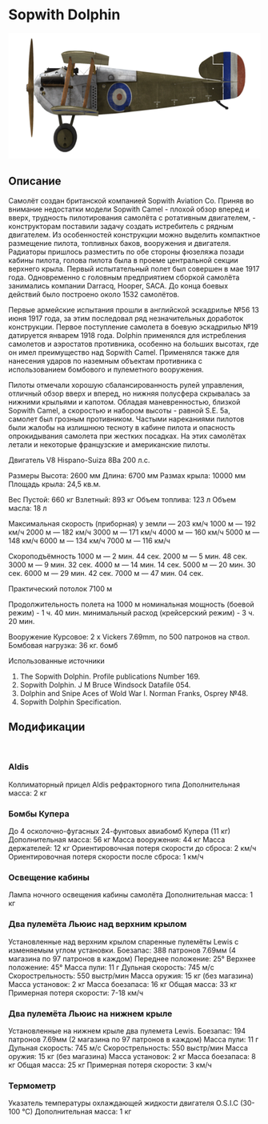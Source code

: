 # Sopwith Dolphin

![sopdolphin](../images/sopdolphin.png)

## Описание

Самолёт создан британской компанией Sopwith Aviation Co. Приняв во внимание недостатки модели Sopwith Camel - плохой обзор вперед и вверх, трудность пилотирования самолёта с ротативным двигателем, - конструкторам поставили задачу создать истребитель с рядным двигателем. Из особенностей конструкции можно выделить компактное размещение пилота, топливных баков, вооружения и двигателя. Радиаторы пришлось разместить по обе стороны фюзеляжа позади кабины пилота, голова пилота была в проеме центральной секции верхнего крыла. Первый испытательный полет был совершен в мае 1917 года. Одновременно с головным предприятием сборкой самолёта занимались компании Darracq, Hooper, SACA. До конца боевых действий было построено около 1532 самолётов.

Первые армейские испытания прошли в английской эскадрилье №56 13 июня 1917 года, за этим последовал ряд незначительных доработок конструкции. Первое поступление самолета в боевую эскадрилью №19 датируется январем 1918 года. Dolphin применялся для истребления самолетов и аэростатов противника, особенно на больших высотах, где он имел преимущество над Sopwith Camel. Применялся также для нанесения ударов по наземным объектам противника с использованием бомбового и пулеметного вооружения.

Пилоты отмечали хорошую сбалансированность рулей управления, отличный обзор вверх и вперед, но нижняя полусфера скрывалась за нижними крыльями и капотом. Обладая маневренностью, близкой Sopwith Camel, а скоростью и набором высоты - равной S.E. 5a, самолет был грозным противником. Частыми нареканиями пилотов были жалобы на излишнюю тесноту в кабине пилота и опасность опрокидывания самолета при жестких посадках. На этих самолётах летали и некоторые французские и американские пилоты.


Двигатель V8 Hispano-Suiza 8Ba 200 л.с.

Размеры
Высота: 2600 мм
Длина: 6700 мм
Размах крыла: 10000 мм
Площадь крыла: 24,5 кв.м.

Вес
Пустой: 660 кг
Взлетный: 893 кг
Объем топлива: 123 л
Объем масла: 18 л

Максимальная скорость (приборная)
у земли — 203 км/ч
1000 м — 192 км/ч
2000 м — 182 км/ч
3000 м — 171 км/ч
4000 м — 160 км/ч
5000 м — 148 км/ч
6000 м — 134 км/ч
7000 м — 116 км/ч

Скороподъёмность
1000 м —  2 мин. 44 сек.
2000 м —  5 мин. 48 сек.
3000 м —  9 мин. 32 сек.
4000 м — 14 мин. 14 сек.
5000 м — 20 мин. 30 сек.
6000 м — 29 мин. 42 сек.
7000 м — 47 мин. 04 сек.

Практический потолок 7100 м

Продолжительность полета на 1000 м
номинальная мощность (боевой режим) - 1 ч. 40 мин.
минимальный расход (крейсерский режим) - 3 ч. 20 мин.

Вооружение
Курсовое: 2 х Vickers 7.69mm, по 500 патронов на ствол.
Бомбовая нагрузка: 36 кг. бомб

Использованные источники
1) The Sopwith Dolphin. Profile publications Number 169.
2) Sopwith Dolphin.  J M Bruce Windsock Datafile 054.
3) Dolphin and Snipe Aces of Wold War I.  Norman Franks,  Osprey №48.
4) Sopwith Dolphin Specification.

## Модификации
﻿

### Aldis

Коллиматорный прицел Aldis рефракторного типа
Дополнительная масса: 2 кг
﻿

### Бомбы Купера

До 4 осколочно-фугасных 24-фунтовых авиабомб Купера (11 кг)
Дополнительная масса: 56 кг
Масса вооружения: 44 кг
Масса держателей: 12 кг
Ориентировочная потеря скорости до сброса: 2 км/ч
Ориентировочная потеря скорости после сброса: 1 км/ч﻿

### Освещение кабины

Лампа ночного освещения кабины самолёта
Дополнительная масса: 1 кг
﻿

### Два пулемёта Льюис над верхним крылом

Установленные над верхним крылом спаренные пулемёты Lewis с изменяемым углом установки.
Боезапас: 388 патронов 7.69мм (4 магазина по 97 патронов в каждом)
Переднее положение: 25°
Верхнее положение: 45°
Масса пули: 11 г
Дульная скорость: 745 м/с
Скорострельность: 550 выстр/мин
Масса оружия: 15 кг (без магазина)
Масса установок: 2 кг
Масса боезапаса: 16 кг
Общая масса: 33 кг
Примерная потеря скорости: 7-18 км/ч﻿

### Два пулемёта Льюис на нижнем крыле

Установленные на нижнем крыле два пулемета Lewis.
Боезапас: 194 патронов 7.69мм (2 магазина по 97 патронов в каждом)
Масса пули: 11 г
Дульная скорость: 745 м/с
Скорострельность: 550 выстр/мин
Масса оружия: 15 кг (без магазина)
Масса установок: 2 кг
Масса боезапаса: 8 кг
Общая масса: 25 кг
Примерная потеря скорости: 3 км/ч﻿

### Термометр

Указатель температуры охлаждающей жидкости двигателя O.S.I.C (30-100 °C)
Дополнительная масса: 1 кг
